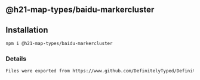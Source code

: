 ## @h21-map-types/baidu-markercluster

## Installation
```bash
npm i @h21-map-types/baidu-markercluster
```
### Details
```bash
Files were exported from https://www.github.com/DefinitelyTyped/DefinitelyTyped
```
